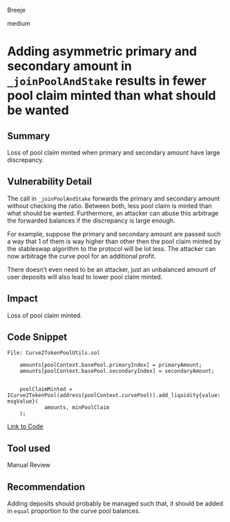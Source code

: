 Breeje

medium

# Adding asymmetric primary and secondary amount in `_joinPoolAndStake` results in fewer pool claim minted than what should be wanted

## Summary

Loss of pool claim minted when primary and secondary amount have large discrepancy.

## Vulnerability Detail

The call in `_joinPoolAndStake` forwards the primary and secondary amount without checking the ratio. Between both, less pool claim is minted than what should be wanted. Furthermore, an attacker can abuse this arbitrage the forwarded balances if the discrepancy is large enough.

For example, suppose the primary and secondary amount are passed such a way that 1 of them is way higher than other then the pool claim minted by the stableswap algorithm to the protocol will be lot less. The attacker can now arbitrage the curve pool for an additional profit.

There doesn’t even need to be an attacker, just an unbalanced amount of user deposits will also lead to lower pool claim minted.

## Impact

Loss of pool claim minted.

## Code Snippet

```solidity
File: Curve2TokenPoolUtils.sol

    amounts[poolContext.basePool.primaryIndex] = primaryAmount;
    amounts[poolContext.basePool.secondaryIndex] = secondaryAmount;


    poolClaimMinted = ICurve2TokenPool(address(poolContext.curvePool)).add_liquidity{value: msgValue}(
            amounts, minPoolClaim
    );

```
[Link to Code](https://github.com/sherlock-audit/2023-02-notional/blob/main/leveraged-vaults/contracts/vaults/curve/internal/pool/Curve2TokenPoolUtils.sol#L213-L215)

## Tool used

Manual Review

## Recommendation

Adding deposits should probably be managed such that, it should be added in `equal` proportion to the curve pool balances.